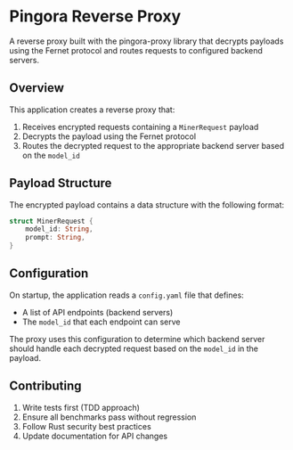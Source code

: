 # Pingora Reverse Proxy

A reverse proxy built with the pingora-proxy library that decrypts payloads using the Fernet protocol and routes requests to configured backend servers.

## Overview

This application creates a reverse proxy that:

1. Receives encrypted requests containing a `MinerRequest` payload
2. Decrypts the payload using the Fernet protocol
3. Routes the decrypted request to the appropriate backend server based on the `model_id`

## Payload Structure

The encrypted payload contains a data structure with the following format:

```rust
struct MinerRequest {
    model_id: String,
    prompt: String,
}
```

## Configuration

On startup, the application reads a `config.yaml` file that defines:

- A list of API endpoints (backend servers)
- The `model_id` that each endpoint can serve

The proxy uses this configuration to determine which backend server should handle each decrypted request based on the `model_id` in the payload.

## Contributing

1. Write tests first (TDD approach)
2. Ensure all benchmarks pass without regression
3. Follow Rust security best practices
4. Update documentation for API changes
